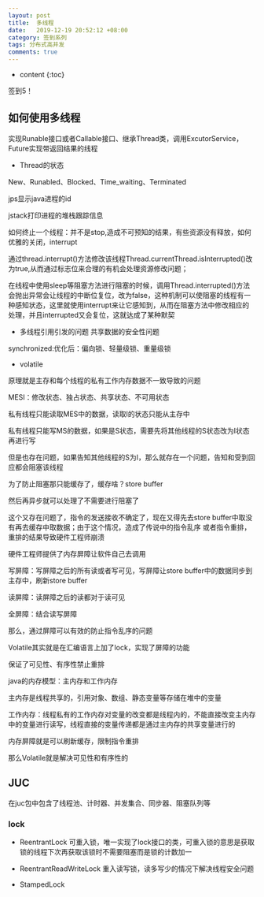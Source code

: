 ```yaml
---
layout: post
title:  多线程
date:   2019-12-19 20:52:12 +08:00
category: 签到系列
tags: 分布式高并发
comments: true
---
```


* content
{:toc}


签到5！






## 如何使用多线程

实现Runable接口或者Callable接口、继承Thread类，调用ExcutorService，Future实现带返回结果的线程

- Thread的状态

New、Runabled、Blocked、Time_waiting、Terminated

jps显示java进程的id

jstack打印进程的堆栈跟踪信息

如何终止一个线程：并不是stop,造成不可预知的结果，有些资源没有释放，如何优雅的关闭，interrupt

通过thread.interrupt()方法修改该线程Thread.currentThread.isInterrupted()改为true,从而通过标志位来合理的有机会处理资源修改问题；

在线程中使用sleep等阻塞方法进行阻塞的时候，调用Thread.interrupted()方法会抛出异常会让线程的中断位复位，改为false，这种机制可以使阻塞的线程有一种感知状态，这里就使用interrupt来让它感知到，从而在阻塞方法中修改相应的处理，并且interrupted又会复位，这就达成了某种默契

- 多线程引用引发的问题 共享数据的安全性问题

synchronized:优化后：偏向锁、轻量级锁、重量级锁

- volatile

原理就是主存和每个线程的私有工作内存数据不一致导致的问题

MESI：修改状态、独占状态、共享状态、不可用状态

私有线程只能读取MES中的数据，读取I的状态只能从主存中

私有线程只能写MS的数据，如果是S状态，需要先将其他线程的S状态改为I状态再进行写

但是也存在问题，如果告知其他线程的S为I，那么就存在一个问题，告知和受到回应都会阻塞该线程

为了防止阻塞那只能缓存了，缓存啥？store buffer

然后再异步就可以处理了不需要进行阻塞了

这个又存在问题了，指令的发送接收不确定了，现在又得先去store buffer中取没有再去缓存中取数据；由于这个情况，造成了传说中的指令乱序
或者指令重排，重排的结果导致硬件工程师崩溃

硬件工程师提供了内存屏障让软件自己去调用

写屏障：写屏障之后的所有读或者写可见，写屏障让store buffer中的数据同步到主存中，刷新store buffer

读屏障：读屏障之后的读都对于读可见

全屏障：结合读写屏障

那么，通过屏障可以有效的防止指令乱序的问题

Volatile其实就是在汇编语言上加了lock，实现了屏障的功能

保证了可见性、有序性禁止重排

java的内存模型：主内存和工作内存

主内存是线程共享的，引用对象、数组、静态变量等存储在堆中的变量

工作内存：线程私有的工作内存对变量的改变都是线程内的，不能直接改变主内存中的变量进行读写，线程直接的变量传递都是通过主内存的共享变量进行的

内存屏障就是可以刷新缓存，限制指令重排

那么Volatile就是解决可见性和有序性的

## JUC

在juc包中包含了线程池、计时器、并发集合、同步器、阻塞队列等

### lock

- ReentrantLock 可重入锁，唯一实现了lock接口的类，可重入锁的意思是获取锁的线程下次再获取该锁时不需要阻塞而是锁的计数加一

- ReentrantReadWriteLock 重入读写锁，读多写少的情况下解决线程安全问题

- StampedLock
